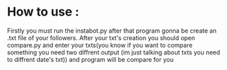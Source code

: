 # How to use :
Firstly you must  run the instabot.py after that program gonna be create an .txt file of your followers.
After your txt's creation you should open compare.py and enter your txts(you know if you want to compare something you need two diffrent output (im just talking about txts you need to diffrent date's txt)) and program will be compare for you
